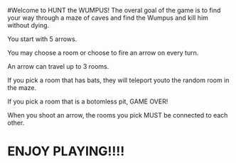 #Welcome to HUNT the WUMPUS!
 The overal goal of the game is to find your way 
 through a maze of caves and find the Wumpus
 and kill him without dying.

 You start with 5 arrows.

 You may choose a room or choose to fire an arrow
 on every turn.

 An arrow can travel up to 3 rooms.

 If you pick a room that has bats, they will 
 teleport youto the random room in the maze.

 If you pick a room that is a botomless pit, GAME OVER!

 When you shoot an arrow, the rooms you pick
 MUST be connected to each other. 

# ENJOY PLAYING!!!!
